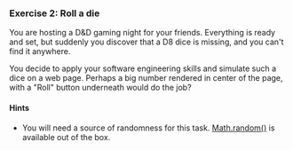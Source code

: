 ### Exercise 2: Roll a die

You are hosting a D&D gaming night for your friends. Everything is ready and set,
but suddenly you discover that a D8 dice is missing, and you can't find it
anywhere.

You decide to apply your software engineering skills and simulate such a dice on
a web page. Perhaps a big number rendered in center of the page, with a "Roll"
button underneath would do the job?

#### Hints

* You will need a source of randomness for this task. [Math.random()](https://developer.mozilla.org/en-US/docs/Web/JavaScript/Reference/Global_Objects/Math/random)
is available out of the box.
